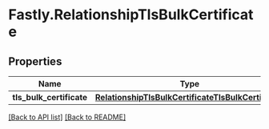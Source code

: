 # Fastly.RelationshipTlsBulkCertificate

## Properties

Name | Type | Description | Notes
------------ | ------------- | ------------- | -------------
**tls_bulk_certificate** | [**RelationshipTlsBulkCertificateTlsBulkCertificate**](RelationshipTlsBulkCertificateTlsBulkCertificate.md) |  | [optional] 



[[Back to API list]](../../README.md#endpoints) [[Back to README]](../../README.md)
